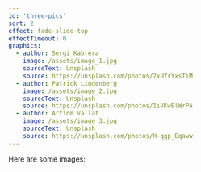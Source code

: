 ```yaml
---
id: 'three-pics'
sort: 2
effect: fade-slide-top
effectTimeout: 0
graphics:
  - author: Sergi Kabrera 
    image: /assets/image_1.jpg
    sourceText: Unsplash
    source: https://unsplash.com/photos/2xU7rYxsTiM
  - author: Patrick Lindenberg
    image: /assets/image_2.jpg
    sourceText: Unsplash
    source: https://unsplash.com/photos/1iVKwElWrPA
  - author: Artiom Vallat
    image: /assets/image_3.jpg
    sourceText: Unsplash
    source: https://unsplash.com/photos/H-qqp_Eqaww
---
```


Here are some images: